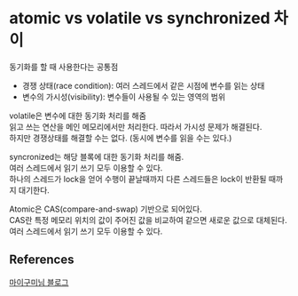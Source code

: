 # atomic vs volatile vs synchronized 차이

동기화를 할 때 사용한다는 공통점

- 경쟁 상태(race condition): 여러 스레드에서 같은 시점에 변수를 읽는 상태
- 변수의 가시성(visibility): 변수들이 사용될 수 있는 영역의 범위

volatile은 변수에 대한 동기화 처리를 해줌  
읽고 쓰는 연산을 메인 메모리에서만 처리한다. 따라서 가시성 문제가 해결된다.  
하지만 경쟁상태를 해결할 수는 없다. (동시에 변수를 읽을 수는 있다.)

syncronized는 해당 블록에 대한 동기화 처리를 해줌.  
여러 스레드에서 읽기 쓰기 모두 이용할 수 있다.  
하나의 스레드가 lock을 얻어 수행이 끝날때까지 다른 스레드들은 lock이 반환될 때까지 대기한다.

Atomic은 CAS(compare-and-swap) 기반으로 되어있다.  
CAS란 특정 메모리 위치의 값이 주어진 값을 비교하여 같으면 새로운 값으로 대체된다.  
여러 스레드에서 읽기 쓰기 모두 이용할 수 있다.

## References

[마이구미님 블로그](https://mygumi.tistory.com/112)
